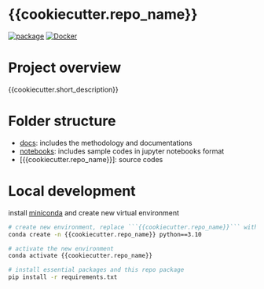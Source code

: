 # {{cookiecutter.repo_name}}

[![package]({{cookiecutter.url}}/actions/workflows/project-actions.yml/badge.svg)]({{cookiecutter.url}}/actions/workflows/project-actions.yml)
[![Docker]({{cookiecutter.url}}/actions/workflows/docker-actions.yml/badge.svg)]({{cookiecutter.url}}/actions/workflows/docker-actions.yml)

# Project overview

{{cookiecutter.short_description}}

# Folder structure

- [docs](/docs): includes the methodology and documentations 
- [notebooks](/notebooks): includes sample codes in jupyter notebooks format
- [{{cookiecutter.repo_name}}]: source codes

# Local development

install [miniconda](https://docs.conda.io/en/latest/miniconda.html)
and create new virtual environment

```bash
# create new environment, replace ```{{cookiecutter.repo_name}}``` with the env name
conda create -n {{cookiecutter.repo_name}} python==3.10

# activate the new environment
conda activate {{cookiecutter.repo_name}}

# install essential packages and this repo package
pip install -r requirements.txt
```
